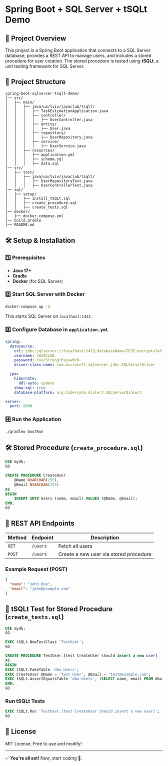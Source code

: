 # Spring Boot + SQL Server + tSQLt Demo

## 📌 Project Overview
This project is a Spring Boot application that connects to a SQL Server database, provides a REST API to manage users, and includes a stored procedure for user creation. The stored procedure is tested using **tSQLt**, a unit testing framework for SQL Server.

## 📁 Project Structure
```
spring-boot-sqlserver-tsqlt-demo/
│── src/
│   ├── main/
│   │   ├── java/ua/lviv/javaclub/tsqlt/
│   │   │   ├── TaskEstimationApplication.java
│   │   │   ├── controller/
│   │   │   │   ├── UserController.java
│   │   │   ├── entity/
│   │   │   │   ├── User.java
│   │   │   ├── repository/
│   │   │   │   ├── UserRepository.java
│   │   │   ├── service/
│   │   │   │   ├── UserService.java
│   │   ├── resources/
│   │   │   ├── application.yml
│   │   │   ├── schema.sql
│   │   │   ├── data.sql
│── src/
│   ├── test/
│   │   ├── java/ua/lviv/javaclub/tsqlt/
│   │   │   ├── UserRepositoryTest.java
│   │   │   ├── UserControllerTest.java
│── sql/
│   ├── setup/
│   │   ├── install_tSQLt.sql
│   │   ├── create_procedure.sql
│   │   ├── create_tests.sql
│── docker/
│   ├── docker-compose.yml
│── build.gradle
│── README.md
```

## 🛠 Setup & Installation
### 1️⃣ Prerequisites
- **Java 17+**
- **Gradle**
- **Docker** (for SQL Server)

### 2️⃣ Start SQL Server with Docker
```sh
docker-compose up -d
```
This starts SQL Server on `localhost:1433`.

### 3️⃣ Configure Database in `application.yml`
```yaml
spring:
  datasource:
    url: jdbc:sqlserver://localhost:1433;databaseName=TEST;encrypt=false;trustServerCertificate=true
    username: JAVACLUB
    password: YourStrong!Passw0rd
    driver-class-name: com.microsoft.sqlserver.jdbc.SQLServerDriver

  jpa:
    hibernate:
      ddl-auto: update
    show-sql: true
    database-platform: org.hibernate.dialect.SQLServerDialect

server:
  port: 8080
```

### 4️⃣ Run the Application
```sh
./gradlew bootRun
```

## 🛠 Stored Procedure (`create_procedure.sql`)
```sql
USE mydb;
GO

CREATE PROCEDURE CreateUser
    @Name NVARCHAR(255),
    @Email NVARCHAR(255)
AS
BEGIN
    INSERT INTO Users (name, email) VALUES (@Name, @Email);
END;
GO
```

## 🚀 REST API Endpoints
| Method | Endpoint | Description |
|--------|---------|-------------|
| `GET` | `/users` | Fetch all users |
| `POST` | `/users` | Create a new user via stored procedure |

### Example Request (POST)
```json
{
  "name": "John Doe",
  "email": "john@example.com"
}
```

## 🥪 tSQLt Test for Stored Procedure (`create_tests.sql`)
```sql
USE mydb;
GO

EXEC tSQLt.NewTestClass 'TestUser';
GO

CREATE PROCEDURE TestUser.[test CreateUser should insert a new user]
AS
BEGIN
EXEC tSQLt.FakeTable 'dbo.Users';
EXEC CreateUser @Name = 'Test User', @Email = 'test@example.com';
EXEC tSQLt.AssertEqualsTable 'dbo.Users', (SELECT name, email FROM dbo.Users);
END;
GO
```

### Run tSQLt Tests
```sql
EXEC tSQLt.Run 'TestUser.[test CreateUser should insert a new user]';
GO
```

## 📜 License
MIT License. Free to use and modify!

---

✅ **You're all set!** Now, start coding 🚀.
